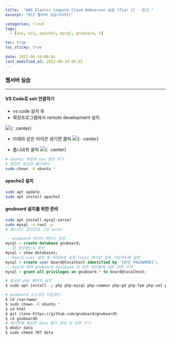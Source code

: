```yaml
---
title:  "AWS Elastic Compute Cloud Webserver 실습 (Tier 2) - EC2 "
excerpt: "EC2 웹서버 실습(티어2)"

categories: cloud
tags:
  - [aws, ec2, apache2, mysql, gnuboard, t]

toc: true
toc_sticky: true
 
date: 2022-06-10-00:01
last_modified_at: 2022-06-10-00:02
---
```

### 웹서버 실습
* * *

#### VS Code로 ssh 연결하기
- vs code 설치 후
- 확장프로그램에서 remote development 설치

![](../../assets/images/20220610-132340.png){: .center}

- 아래와 같은 아이콘 생기면 클릭
![](../../assets/images/20220610-132510.png){: .center}

- 톱니바퀴 클릭
![](../../assets/images/20220610-132612.png){: .center}

```bash
# ubuntu 계정에 rwx 권한 주기
# 편집이 필요한 폴더에서
sudo chown -R ubuntu *
```

#### apache2 설치
```bash
sudo apt update
sudo apt install apache2
```

#### gnuboard 설치를 위한 준비
```bash
sudo apt install mysql-server
sudo mysql -u root -p
# 패스워드 없으므로 그냥 enter
```

```sql
-- gnuboard 데이터 베이스 생성
mysql > create database gnuboard;
-- 잘 생성됐는지 확인
mysql > show databases;
-- board user 생성 및 비밀번호 설정 local 에서만 접속 가능하도록 설정
mysql > create user board@localhost identified by '[본인 PASSWORD]';
-- board 에게 gnuboard database 의 모든 테이블에 대한 권한 부여
mysql > grant all privileges on gnuboard.* to board@localhost;
```


```bash
# 필요한 php 패키지 설치
$ sudo apt install -y php php-mysql php-common php-gd php-fpm php-xml php-json php-curl git
```

```bash
# gnuboard 소스코드 다운로드
$ cd /var/www/
$ sudo chown -R ubuntu *
$ cd html
$ git clone https://github.com/gnuboard/gnuboard5
$ cd gnuboard5
# 게시판에 필요한 data 폴더 생성 및 권한 주기
$ mkdir data
$ sudo chmod 707 data
```